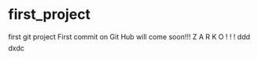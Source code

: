 # first_project
first git project
First commit on Git Hub will come soon!!!
Z A R K O   ! ! !
ddd 
dxdc
